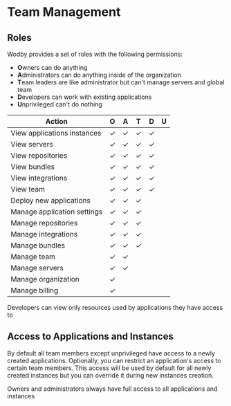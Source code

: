 # Team Management

## Roles

Wodby provides a set of roles with the following permissions:

* **O**wners can do anything
* **A**dministrators can do anything inside of the organization
* **T**eam leaders are like administrator but can't manage servers and global team
* **D**evelopers can work with existing applications
* **U**nprivileged can't do nothing  

| Action                             | O | A | T | D | U |
| ---------------------------------- | - | - | - | - | - |
| View applications instances	     | ✓ | ✓ | ✓ | ✓ |   |
| View servers	                     | ✓ | ✓ | ✓ | ✓ |   |
| View repositories                  | ✓ | ✓ | ✓ | ✓ |   |
| View bundles                       | ✓ | ✓ | ✓ | ✓ |   |
| View integrations                  | ✓ | ✓ | ✓ | ✓ |   |
| View team     	                 | ✓ | ✓ | ✓ | ✓ |   |
| Deploy new applications            | ✓ | ✓ | ✓ |   |   |
| Manage application settings 	     | ✓ | ✓ | ✓ |   |   |
| Manage repositories	             | ✓ | ✓ | ✓ |   |   |
| Manage integrations	             | ✓ | ✓ | ✓ |   |   |
| Manage bundles    	             | ✓ | ✓ | ✓ |   |   |
| Manage team 	                     | ✓ | ✓ |   |   |   |
| Manage servers	                 | ✓ | ✓ |   |   |   |
| Manage organization	             | ✓ |   |   |   |   |
| Manage billing    	             | ✓ |   |   |   | &nbsp; |	 

Developers can view only resources used by applications they have access to

## Access to Applications and Instances 

By default all team members except unprivileged have access to a newly created applications. Optionally, you can restrict an application's access to certain team members. This access will be used by default for all newly created instances but you can override it during new instances creation.

Owners and administrators always have full access to all applications and instances